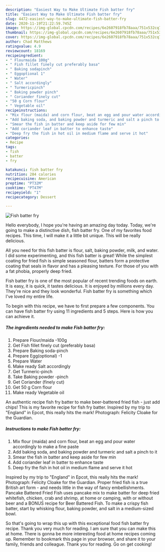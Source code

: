 ```yaml
---
description: "Easiest Way to Make Ultimate Fish batter fry"
title: "Easiest Way to Make Ultimate Fish batter fry"
slug: 4472-easiest-way-to-make-ultimate-fish-batter-fry
date: 2020-11-19T21:22:59.745Z
image: https://img-global.cpcdn.com/recipes/6e2607918fb78aaa/751x532cq70/fish-batter-fry-recipe-main-photo.jpg
thumbnail: https://img-global.cpcdn.com/recipes/6e2607918fb78aaa/751x532cq70/fish-batter-fry-recipe-main-photo.jpg
cover: https://img-global.cpcdn.com/recipes/6e2607918fb78aaa/751x532cq70/fish-batter-fry-recipe-main-photo.jpg
author: Chad Matthews
ratingvalue: 4.9
reviewcount: 18169
recipeingredient:
- " Flourmaida 100g"
- " Fish fillet finely cut preferably basa"
- " Baking sodapinch"
- " Eggoptional 1"
- " Water"
- " Salt accordingly"
- " Turmericpinch"
- " Baking powder pinch"
- " Coriander finely cut"
- "50 g Corn flour"
- " Vegetable oil"
recipeinstructions:
- "Mix flour (maida) and corn flour, beat an egg and pour water accordingly to make a fine paste"
- "Add baking soda, and baking powder and turmeric and salt a pinch to it"
- "Smear the fish in batter and keep aside for few min"
- "Add coriander leaf in batter to enhance taste"
- "Deep fry the fish in hot oil in medium flame and serve it hot"
categories:
- Recipe
tags:
- fish
- batter
- fry

katakunci: fish batter fry 
nutrition: 284 calories
recipecuisine: American
preptime: "PT32M"
cooktime: "PT47M"
recipeyield: "1"
recipecategory: Dessert

---
```



![Fish batter fry](https://img-global.cpcdn.com/recipes/6e2607918fb78aaa/751x532cq70/fish-batter-fry-recipe-main-photo.jpg)

Hello everybody, I hope you're having an amazing day today. Today, we're going to make a distinctive dish, fish batter fry. One of my favorites food recipes. This time, I will make it a little bit unique. This will be really delicious.

All you need for this fish batter is flour, salt, baking powder, milk, and water. I did some experimenting, and this fish batter is great! While the simplest coating for fried fish is simple seasoned flour, batters form a protective coating that seals in flavor and has a pleasing texture. For those of you with a fat phobia, properly deep fried.

Fish batter fry is one of the most popular of recent trending foods on earth. It is easy, it is quick, it tastes delicious. It is enjoyed by millions every day. They're nice and they look wonderful. Fish batter fry is something which I've loved my entire life.


To begin with this recipe, we have to first prepare a few components. You can have fish batter fry using 11 ingredients and 5 steps. Here is how you can achieve it.

<!--inarticleads1-->

##### The ingredients needed to make Fish batter fry:

1. Prepare  Flour/maida -100g
1. Get  Fish fillet finely cut (preferably basa)
1. Prepare  Baking soda-pinch
1. Prepare  Egg(optional) -1
1. Prepare  Water
1. Make ready  Salt accordingly
1. Get  Turmeric-pinch
1. Take  Baking powder -pinch
1. Get  Coriander (finely cut)
1. Get 50 g Corn flour
1. Make ready  Vegetable oil


An authentic recipe fish fry batter to make beer-battered fried fish - just add chips! This is my favorite recipe for fish fry batter. Inspired by my trip to &#34;England&#34; in Epcot, this really hits the mark! Photograph: Felicity Cloake for the Guardian. 

<!--inarticleads2-->

##### Instructions to make Fish batter fry:

1. Mix flour (maida) and corn flour, beat an egg and pour water accordingly to make a fine paste
1. Add baking soda, and baking powder and turmeric and salt a pinch to it
1. Smear the fish in batter and keep aside for few min
1. Add coriander leaf in batter to enhance taste
1. Deep fry the fish in hot oil in medium flame and serve it hot


Inspired by my trip to &#34;England&#34; in Epcot, this really hits the mark! Photograph: Felicity Cloake for the Guardian. Proper fried fish is a true British art form - and needs little in the way of fancy embellishments. Pancake Battered Fried Fish uses pancake mix to make batter for deep fried whitefish, chicken, crab and shrimp, at home or camping, with or without beer and a BONUS recipe for Beer Battered Fish. To make a crispy fish batter, start by whisking flour, baking powder, and salt in a medium-sized bowl. 

So that's going to wrap this up with this exceptional food fish batter fry recipe. Thank you very much for reading. I am sure that you can make this at home. There is gonna be more interesting food at home recipes coming up. Remember to bookmark this page in your browser, and share it to your family, friends and colleague. Thank you for reading. Go on get cooking!
